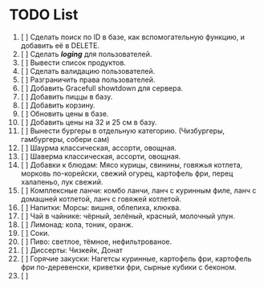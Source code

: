 # TODO List

1. [ ] Сделать поиск по ID в базе, как вспомогательную функцию, и добавить её в DELETE.
2. [ ] Сделать ***loging*** для пользователей.
3. [ ] Вывести список продуктов.
4. [ ] Сделать валидацию пользователей.
5. [ ] Разграничить права пользователей.
6. [ ] Добавить Gracefull showtdown для сервера.
7. [ ] Добавить пиццы в базу.
8. [ ] Добавить корзину.
9. [ ] Обновить цены в базе.
10. [ ] Добавить цены на 32 и 25 см в базу.
11. [ ] Вынести бургеры в отдельную категорию. (Чизбургеры, гамбургеры, собери сам)
12. [ ] Шаурма классическая, ассорти, овощная.
13. [ ] Шаверма классическая, ассорти, овощная.
14. [ ] Добавки к блюдам: Мясо курицы, свинины, говяжья котлета, морковь по-корейски, свежий огурец, картофель фри, перец халапеньо, лук свежий.
15. [ ] Комплексные ланчи: комбо ланчи, ланч с куринным филе, ланч с домашней котлетой, ланч с говяжей котлетой.
16. [ ] Напитки: Морсы: вишня, облепиха, клюква.
17. [ ] Чай в чайнике: чёрный, зелёный, красный, молочный улун.
18. [ ] Лимонад: кола, тоник, оранж.
19. [ ] Соки.
20. [ ] Пиво: светлое, тёмное, нефильтрованое.
21. [ ] Диссерты: Чизкейк, Донат
22. [ ] Горячие закуски: Нагетсы куринные, картофель фри, картофель фри по-деревенски, криветки фри, сырные кубики с беконом.
23. [ ] 
